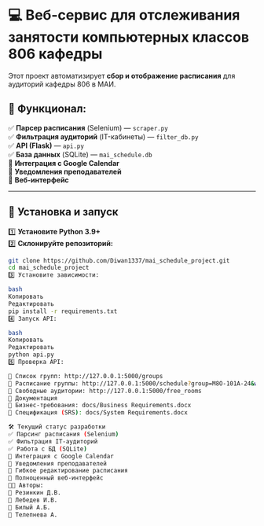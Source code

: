 # 💻 Веб-сервис для отслеживания занятости компьютерных классов 806 кафедры

Этот проект автоматизирует **сбор и отображение расписания** для аудиторий кафедры 806 в МАИ.

## 🚀 Функционал:
✅ **Парсер расписания** (Selenium) — `scraper.py`  
✅ **Фильтрация аудиторий** (IT-кабинеты) — `filter_db.py`  
✅ **API (Flask)** — `api.py`  
✅ **База данных** (SQLite) — `mai_schedule.db`  
🔳 **Интеграция с Google Calendar**  
🔳 **Уведомления преподавателей**  
🔳 **Веб-интерфейс**  

---

## 🔧 Установка и запуск
1️⃣ **Установите Python 3.9+**  
2️⃣ **Склонируйте репозиторий:**
```bash
git clone https://github.com/Diwan1337/mai_schedule_project.git
cd mai_schedule_project
3️⃣ Установите зависимости:

bash
Копировать
Редактировать
pip install -r requirements.txt
4️⃣ Запуск API:

bash
Копировать
Редактировать
python api.py
5️⃣ Проверка API:

📌 Список групп: http://127.0.0.1:5000/groups
📌 Расписание группы: http://127.0.0.1:5000/schedule?group=М8О-101А-24&week=5
📌 Свободные аудитории: http://127.0.0.1:5000/free_rooms
📄 Документация
📂 Бизнес-требования: docs/Business Requirements.docx
📂 Спецификация (SRS): docs/System Requirements.docx

🛠 Текущий статус разработки
✅ Парсинг расписания (Selenium)
✅ Фильтрация IT-аудиторий
✅ Работа с БД (SQLite)
🔲 Интеграция с Google Calendar
🔲 Уведомления преподавателей
🔲 Гибкое редактирование расписания
🔲 Полноценный веб-интерфейс
👨‍💻 Авторы:
📌 Резинкин Д.В.
📌 Лебедев И.В.
📌 Билый А.Б.
📌 Телепнева А.
